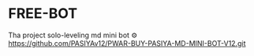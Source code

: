 # FREE-BOT
Tha project solo-leveling md mini bot ⚙️
https://github.com/PASIYAv12/PWAR-BUY-PASIYA-MD-MINI-BOT-V12.git

